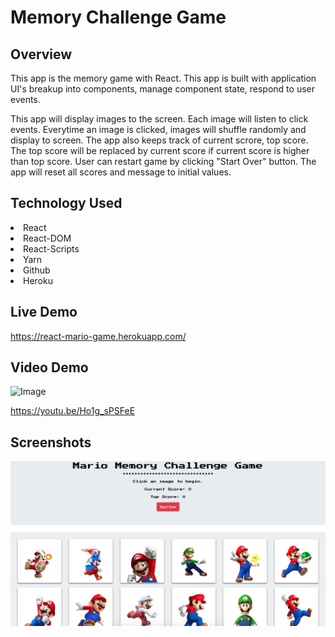 # Memory Challenge Game

## Overview
This app is the memory game with React. This app is built with application UI's breakup into components, 
manage component state, respond to user events.

This app will display images to the screen. Each image will listen to click events. 
Everytime an image is clicked, images will shuffle randomly and display to screen.
The app also keeps track of current scrore, top score. The top score will be replaced
by current score if current score is higher than top score.
User can restart game by clicking "Start Over" button. The app will reset all scores and message to initial values.

## Technology Used
  <li>React</li>
  <li>React-DOM</li>
  <li>React-Scripts</li>
  <li>Yarn</li>
  <li>Github</li>
  <li>Heroku</li>

## Live Demo
  https://react-mario-game.herokuapp.com/

## Video Demo
![Image](http://i3.ytimg.com/vi/Ho1g_sPSFeE/hqdefault.jpg?raw=true) 

https://youtu.be/Ho1g_sPSFeE

## Screenshots
![Image of Home Page](https://github.com/rnguyen05/clicky-game/blob/master/images/MemoryChallengeGame.jpg?raw=true)

